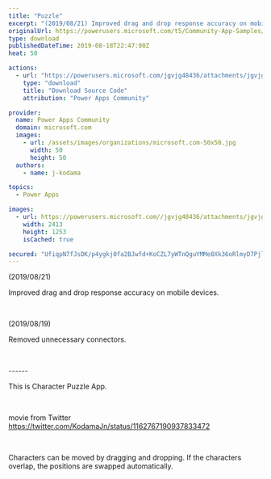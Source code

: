 ```yaml
---
title: "Puzzle"
excerpt: "(2019/08/21) Improved drag and drop response accuracy on mobile devices. (2019/08/19) Removed unnecessary connectors. ------ This is Character Puzzle"
originalUrl: https://powerusers.microsoft.com/t5/Community-App-Samples/Puzzle/td-p/343192
type: download
publishedDateTime: 2019-08-18T22:47:00Z
heat: 50

actions:
  - url: "https://powerusers.microsoft.com/jgvjg48436/attachments/jgvjg48436/AppFeedbackGallery/225/4/puzzle.msapp"
    type: "download"
    title: "Download Source Code"
    attribution: "Power Apps Community"

provider:
  name: Power Apps Community
  domain: microsoft.com
  images:
    - url: /assets/images/organizations/microsoft.com-50x50.jpg
      width: 50
      height: 50
  authors:
    - name: j-kodama

topics:
  - Power Apps

images:
  - url: https://powerusers.microsoft.com//jgvjg48436/attachments/jgvjg48436/AppFeedbackGallery/225/1/puzzle.png
    width: 2413
    height: 1253
    isCached: true

secured: "UfiqpN7fJsDK/p4ygkj0fa2BJwfd+KoCZL7yWTnQguYMMe8Xk36oRlmyD7PjlGS1FZ4TY6BLK4xShH74l9rPNrjy9nEGVgxmYmi+7po3xYWKrdMgPZgBK/vB37tmqlAm/lENuYguVaH3jJkwiUSxRy+AxilvKfCBeq2kLh0bALIgmd+3uVMWieTw8pgtp1FI2VKcPvHGt6k4b1NqW96+1I7F4cBgf5eYqjQ4/+TTWVF/hALWmas9xCpJuPeZmexVm3BBRA1rJQlDQ089/DJn+bkhKRRWqrroCM7lUp02f6CFfgGypSpkNtQDyX6pD1yP85PT2Z3zlcQPg9exGit1Fz7EYWh6zq5YbPUjYClcby+kohEyVTQzy0DaiXYbGj6mHeUj3brxhnm9U6hU1U012wLQj0Dw1hYkFa+Z/AjmjMPKvUdlLfjgW9JL5bRkly9w;UbHFZuv2s/0bcmyOP9hs3A=="
---
```

<p>(2019/08/21)</p><p><span>Improved drag and drop response accuracy on mobile devices.</span></p><p>&nbsp;</p><p>(2019/08/19)</p><p>Removed unnecessary connectors.</p><p>&nbsp;</p><p>------</p><p>This is Character Puzzle App.</p><p>&nbsp;</p><p>movie from Twitter<br><a href="https://twitter.com/KodamaJn/status/1162767190937833472" target="_blank" rel="noopener nofollow noopener noreferrer">https://twitter.com/KodamaJn/status/1162767190937833472</a></p><p>&nbsp;</p><p>Characters can be moved by dragging and dropping. If the characters overlap, the positions are swapped automatically.</p>

